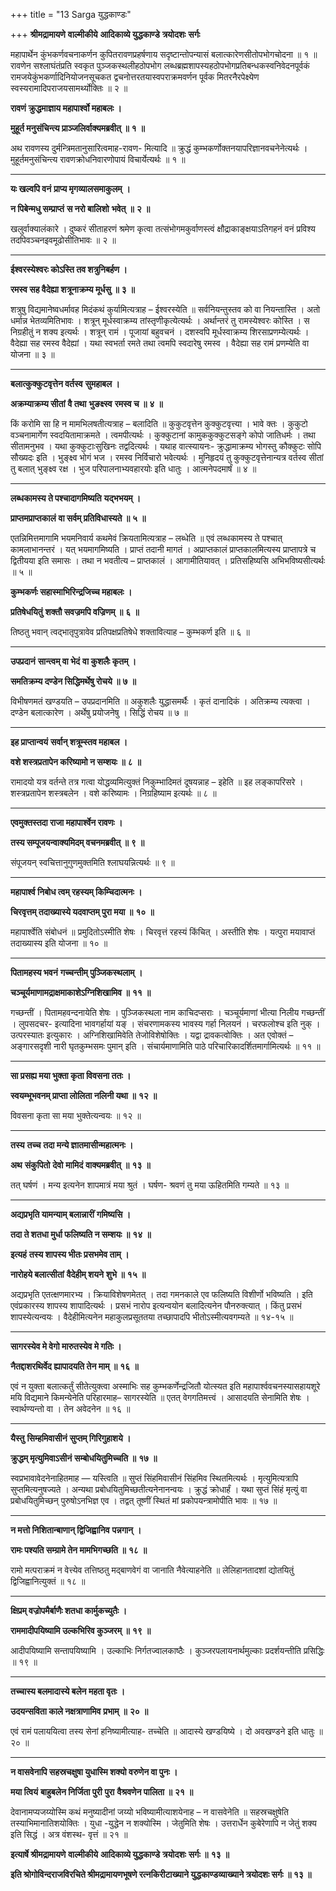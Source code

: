+++
title = "13 Sarga युद्धकाण्डः"

+++
**श्रीमद्रामायणे** **वाल्मीकीये** **आदिकाव्ये युद्धकाण्डे** **त्रयोदशः** **सर्गः**

महापार्थेन कुंभकर्णवचनाकर्णन कुपितरावणप्रहर्षणाय सदृष्टान्तोपन्यासं बलात्कारेणसीतोपभोगचोदना ॥ १ ॥ रावणेन सश्लाघंतंप्रति स्वकृत पुञ्जकस्थलीहठोपभोग लब्धब्रह्मशापस्यहठोपभोगप्रतिबन्धकस्वनिवेदनपूर्वकं रामजयेकुंभकर्णादिनियोजनसूचकत द्वचनोत्तरतयास्वपराक्रमवर्णन पूर्वक मितरनैरपेक्ष्येण स्वस्यरामादिपराजयसामर्थ्योक्तिः ॥ २ ॥

**रावणं** **क्रुद्धमाज्ञाय महापार्श्वो महाबलः ।**

**मुहूर्त मनुसंचिन्त्य प्राञ्जलिर्वाक्यमब्रवीत् ॥** **१** **॥**

अथ रावणस्य दुर्मन्त्रिमतानुसारित्वमाह-रावण- मित्यादि ॥ क्रुद्धं कुम्भकर्णोक्तनयापरिज्ञानवचनेनेत्यर्थः । मुहूर्तमनुसंचिन्त्य रावणक्रोधनिवारणोपायं विचार्येत्यर्थः ॥ १ ॥

****

**यः खल्वपि वनं** **प्राप्य मृगव्यालसमाकुलम्** **।**

**न पिबेन्मधु सम्प्राप्तं** **स नरो बालिशो** **भवेत्** **॥** **२** **॥**

खलुर्वाक्यालंकारे । दुष्करं सीताहरणं श्रमेण कृत्वा तत्संभोगमकुर्वाणस्त्वं क्षौद्राकाङ्क्षयाऽतिगहनं वनं प्रविश्य तदपिवञ्चनइवमूढोसीतिभावः ॥ २ ॥

****

**ईश्वरस्येश्वरः कोऽस्ति तव शत्रुनिबर्हण ।**

**रमस्व सह वैदेह्या शत्रूनाक्रम्य मूर्धसु ॥** **३** **॥**

शत्रुषु विद्यमानेष्वधर्मावह मिदंकथं कुर्यामित्यत्राह – ईश्वरस्येति ॥ सर्वनियन्तुस्तव को वा नियन्तास्ति । अतो धर्मान्न भेतव्यमितिभावः । शत्रून् मूर्धस्वाक्रम्य तांस्तृणीकृत्येत्यर्थः । अर्थान्तरं तु रामस्येश्वरः कोस्ति । स निग्रहीतुं न शक्य इत्यर्थः । शत्रून् रामं । पूजायां बहुवचनं । दशस्वपि मूर्धस्वाक्रम्य शिरसाप्रणम्येत्यर्थः । वैदेह्या सह रमस्व वैदेह्यां । यथा स्वभर्ता रमते तथा त्वमपि स्वदारेषु रमस्व । वैदेह्या सह रामं प्रणम्येति वा योजना ॥ ३ ॥

****

**बलात्कुक्कुटवृत्तेन वर्तस्व** **सुमहाबल ।**

**अक्रम्याक्रम्य सीतां** **वै तथा** **भुङक्ष्स्व** **रमस्व च ॥** **४** **॥**

किं करोमि सा हि न मामभिलषतीत्यत्राह – बलादिति ॥ कुकुटवृत्तेन कुक्कुटवृत्त्या । भावे क्तः । कुकुटो वञ्चनामार्गेण स्वदयितामाक्रमते । त्वमपीत्यर्थः । कुक्कुटानां कामुककुक्कुटसङ्गे कोपो जातिधर्मः । तथा सीतामनुभव । यथा कुक्कुटाःसुखिनः तद्वदित्यर्थः । यथाह वात्स्यायनः- क्रुद्धामाक्रम्य भोगस्तु कौक्कुटः सोपि सौख्यदः इति । भुङ्क्ष्व भोगं भज । रमस्व निर्विचारो भवेत्यर्थः । मुनिहृदयं तु कुक्कुटवृत्तेनान्यत्र वर्तस्व सीतां तु बलात् भुङ्क्ष्व रक्ष । भुज परिपालनाभ्यवहारयोः इति धातुः । आत्मनेपदमार्षं ॥ ४ ॥

****

**लब्धकामस्य ते पश्चादागमिष्यति** **यद्भभयम् ।**

**प्राप्तमप्राप्तकालं** **वा सर्वम् प्रतिविधास्यते ॥** **५** **॥**

एतन्निमित्तमागामि भयमनिवार्य कथमेवं क्रियतामित्यत्राह – लब्धेति ॥ एवं लब्धकामस्य ते पश्चात् कामलाभानन्तरं । यत् भयमागमिष्यति । प्राप्तं तदानी मागतं । अप्राप्तकालं प्राप्तकालमित्यस्य प्राप्तापत्रे च द्वितीयया इति समासः । तथा न भवतीत्य – प्राप्तकालं । आगामीतियावत् । प्रतिसहिष्यसि अभिभविष्यसीत्यर्थः ॥ ५ ॥

**कुम्भकर्णः सहास्माभिरिन्द्रजिच्च महाबलः ।**

**प्रतिषेधयितुं** **शक्तौ सवज्रमपि वज्रिणम् ॥** **६** **॥**

तिष्ठतु भवान् त्वद्भातृपुत्रावेव प्रतिपक्षप्रतिषेधे शक्तावित्याह – कुम्भकर्ण इति ॥ ६ ॥

****

**उपप्रदानं** **सान्त्वम् वा भेदं** **वा कुशलैः कृतम् ।**

**समतिक्रम्य दण्डेन सिद्धिमर्थेषु रोचये ॥** **७** **॥**

विभीषणमतं खण्डयति – उपप्रदानमिति ॥ अकुशलैः युद्धासमर्थैः । कृतं दानादिकं । अतिक्रम्य त्यक्त्वा । दण्डेन बलात्कारेण । अर्थेषु प्रयोजनेषु । सिद्धिं रोचय ॥ ७ ॥

****

**इह प्राप्तान्वयं** **सर्वान् शत्रूम्स्तव महाबल ।**

**वशे शस्त्रप्रतापेन करिष्यामो न सम्शयः ॥** **८** **॥**

रामादयो यत्र वर्तन्ते तत्र गत्वा योद्धव्यमित्युक्तं निकुम्भादिमतं दूषयन्नाह – इहेति ॥ इह लङ्कापरिसरे । शस्त्रप्रतापेन शस्त्रबलेन । वशे करिष्यामः । निग्रहिष्याम इत्यर्थः ॥ ८ ॥

****

**एवमुक्तस्तदा राजा महापार्श्वेन रावणः ।**

**तस्य सम्पूजयन्वाक्यमिदम् वचनमब्रवीत् ॥** **९** **॥**

संपूजयन् स्वचित्तानुगुणमुक्तमिति श्लाघयन्नित्यर्थः ॥ ९ ॥

****

**महापार्श्व निबोध त्वम् रहस्यम् किम्चिदात्मनः ।**

**चिरवृत्तम् तदाख्यास्ये यदवाप्तम् पुरा मया ॥** **१०** **॥**

महापार्श्वेति संबोधनं ॥ प्रमुदितोऽस्मीति शेषः । चिरवृत्तं रहस्यं किंचित् । अस्तीति शेषः । यत्पुरा मयावाप्तं तदाख्यास्य इति योजना ॥ १० ॥

****

**पितामहस्य भवनं** **गच्चन्तीम् पुञ्जिकस्थलाम् ।**

**चञ्चूर्यमाणामद्राक्षमाकाशेऽग्निशिखामिव ॥** **११** **॥**

गच्छन्तीं । पितामहवन्दनायेति शेषः । पुञ्जिकस्थला नाम काचिदप्सराः । चञ्चूर्यमाणां भीत्या निलीय गच्छन्तीं । लुपसदचर- इत्यादिना भावगर्हायां यङ् । संचरणामकस्य भावस्य गर्हा निलयनं । चरफलोश्च इति नुक् । उत्परस्यातः इत्युकारः । अग्निशिखामिवेति तेजोविशेषोक्तिः । यद्वा द्रावकत्वोक्तिः । अत एवोक्तं – अङ्गारसदृशी नारी घृतकुम्भसमः पुमान् इति । संचार्यमाणामिति पाठे परिचारिकादर्शितमार्गामित्यर्थः ॥ ११ ॥

****

**सा प्रसह्य मया भुक्ता कृता विवसना ततः ।**

**स्वयम्भूभवनम् प्राप्ता लोलिता नलिनी यथा ॥** **१२** **॥**

विवसना कृता सा मया भुक्तेत्यन्वयः ॥ १२ ॥

****

**तस्य** **तच्च** **तदा मन्ये ज्ञातमासीन्महात्मनः ।**

**अथ** **संकुपितो** **देवो** **मामिदं** **वाक्यमब्रवीत्** **॥** **१३** **॥**

तत् घर्षणं । मन्य इत्यनेन शापमात्रं मया श्रुतं । घर्षण- श्रवणं तु मया ऊहितमिति गम्यते ॥ १३ ॥

****

**अद्यप्रभृति यामन्याम् बलान्नारीं** **गमिष्यसि ।**

**तदा ते शतधा मुर्धा फलिष्यति न सम्शयः ॥** **१४** **॥**

**इत्यहं** **तस्य शापस्य भीतः प्रसभमेव ताम् ।**

**नारोहये बलात्सीतां** **वैदेहीम् शयने** **शुभे ॥** **१५** **॥**

अद्यप्रभृति एतत्क्षणमारभ्य । क्रियाविशेषणमेतत् । तदा गमनकाले एव फलिष्यति विशीर्णो भविष्यति । इति एवंप्रकारस्य शापस्य शापादित्यर्थः । प्रसभं नारोप इत्यन्वयोन बलादित्यनेन पौनरुक्त्यात् । किंतु प्रसभं शापस्येत्यन्वयः । वैदेहीमित्यनेन महाकुलप्रसूततया तच्छापादपि भीतोऽस्मीत्यवगम्यते ॥ १४-१५ ॥

****

**सागरस्येव मे वेगो मारुतस्येव मे गतिः ।**

**नैतद्दाशरथिर्वेद ह्यापादयति तेन माम् ॥** **१६** **॥**

एवं न युक्ता बलात्कर्तुं सीतेत्युक्त्वा अस्माभिः सह कुम्भकर्णेन्द्रजितौ योत्स्यत इति महापार्श्ववचनस्यासहायशूरे मयि विद्यमाने किमन्येनेति परिहारमाह– सागरस्येति ॥ एतत् वेगगतिमत्त्वं । आसादयति सेनामिति शेषः । स्वार्थण्यन्तो वा । तेन अवेदनेन ॥ १६ ॥

****

**यैस्तु** **सिम्हमिवासीनं** **सुप्तम् गिरिगुहाशये ।**

**क्रुद्धम् मृत्युमिवाऽसीनं** **सम्बोधयितुमिच्चति ॥** **१७** **॥**

स्वप्रभावावेदनेनाहितमाह — यस्त्विति ॥ सुप्तं सिंहमिवासीनं सिंहमिव स्थितमित्यर्थः । मृत्युमित्यत्रापि सुप्तमित्यनुषज्यते । अन्यथा प्रबोधयितुमिच्छतीत्यनेनानन्वयः । क्रुद्धं क्रोधार्हं । यथा सुप्तं सिंहं मृत्युं वा प्रबोधयितुमिच्छन् पुरुषोऽनभिज्ञ एव । तद्वत् तूष्णीं स्थितं मां प्रकोपयन्त्रामोपीति भावः ॥ १७ ॥

****

**न मत्तो निशितान्बाणान् द्विजिह्वानिव** **पन्नगान्** **।**

**रामः पश्यति सम्ग्रामे तेन मामभिगच्छति ॥** **१८** **॥**

रामो मत्पराक्रमं न वेत्त्येव तत्तिष्ठतु मद्बाणवेगं वा जानाति नैवेत्याहनेति ॥ लेलिहानतादशां द्योतयितुं द्विजिह्वानित्युक्तं ॥ १८ ॥

****

**क्षिप्रम् वज्रोपमैर्बाणैः शतधा कार्मुकच्युतैः ।**

**राममादीपयिष्यामि उल्कभिरिव कुञ्जरम् ॥** **१९** **॥**

आदीपयिष्यामि सन्तापयिष्यामि । उल्काभिः निर्गतज्वालकाष्ठैः । कुञ्जरपलायनार्थमुल्काः प्रदर्शयन्तीति प्रसिद्धिः ॥ १९ ॥

****

**तच्चास्य बलमादास्ये बलेन महता वृतः ।**

**उदयन्सविता काले नक्षत्राणामिव** **प्रभाम्** **॥** **२०** **॥**

एवं रामं पलाययित्वा तस्य सेनां हनिष्यामीत्याह- तच्चेति ॥ आदास्ये खण्डयिष्ये । दो अवखण्डने इति धातुः ॥ २० ॥

****

**न वासवेनापि सहस्रचक्षुषा युधास्मि शक्यो वरुणेन वा पुनः ।**

**मया त्वियं** **बाहुबलेन निर्जिता पुरी** **पुरा** **वैश्रवणेन पालिता ॥** **२१** **॥**

देवानामप्यजय्योस्मि कथं मनुष्यादीनां जय्यो भविष्यामीत्याशयेनाह – न वासवेनेति ॥ सहस्रचक्षुषेति तस्याभिमानातिशयोक्तिः । युधा -युद्धेन न शक्योस्मि । जेतुमिति शेषः । उत्तरार्धेन कुबेरेणापि न जेतुं शक्य इति सिद्धं । अत्र वंशस्थ- वृत्तं ॥ २१ ॥

**इत्यार्षे श्रीमद्रामायणे** **वाल्मीकीये** **आदिकाव्ये युद्धकाण्डे** **त्रयोदशः** **सर्गः ॥** **१३** **॥**

**इति श्रोगोविन्दराजविरचिते श्रीमद्रामायणभूषणे रत्नकिरीटाख्याने युद्धकाण्डव्याख्याने त्रयोदशः सर्गः ॥ १३ ॥**
